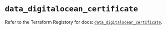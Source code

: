 # `data_digitalocean_certificate`

Refer to the Terraform Registory for docs: [`data_digitalocean_certificate`](https://www.terraform.io/docs/providers/digitalocean/d/certificate).
